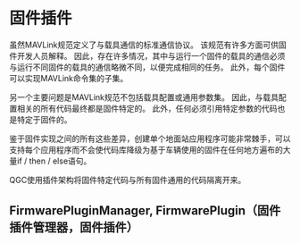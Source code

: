# 固件插件

虽然MAVLink规范定义了与载具通信的标准通信协议。 该规范有许多方面可供固件开发人员解释。 因此，存在许多情况，其中与运行一个固件的载具的通信必须与运行不同固件的载具的通信略微不同，以便完成相同的任务。 此外，每个固件可以实现MAVLink命令集的子集。

另一个主要问题是MAVLink规范不包括载具配置或通用参数集。 因此，与载具配置相关的所有代码最终都是固件特定的。 此外，任何必须引用特定参数的代码也是特定于固件的。

鉴于固件实现之间的所有这些差异，创建单个地面站应用程序可能非常棘手，可以支持每个应用程序而不会使代码库降级为基于车辆使用的固件在任何地方遍布的大量if / then / else语句。

QGC使用插件架构将固件特定代码与所有固件通用的代码隔离开来。

## FirmwarePluginManager, FirmwarePlugin（固件插件管理器，固件插件）
